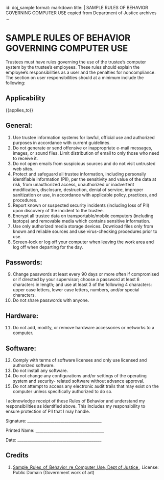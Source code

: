 id: doj_sample
format: markdown
title: |
  SAMPLE RULES OF BEHAVIOR GOVERNING COMPUTER USE copied from Department of Justice archives
...

# SAMPLE RULES OF BEHAVIOR GOVERNING COMPUTER USE

Trustees must have rules governing the use of the trustee’s computer system by the trustee’s employees. These rules should explain the employee’s responsibilities as a user and the penalties for noncompliance. The section on user responsibilities should at a minimum include the following:

## Applicability

{{applies_to}}

## General:

1. Use trustee information systems for lawful, official use and authorized purposes in accordance with current guidelines.
2. Do not generate or send offensive or inappropriate e-mail messages, images, or sound files. Limit distribution of email to only those who need to receive it.
3. Do not open emails from suspicious sources and do not visit untrusted web sites.
4. Protect and safeguard all trustee information, including personally identifiable information (PII), per the sensitivity and value of the data at risk, from unauthorized access, unauthorized or inadvertent modification, disclosure, destruction, denial of service, improper sanitization or use, in accordance with applicable policy, practices, and procedures.
5. Report known or suspected security incidents (including loss of PII) upon discovery of the incident to the trustee.
6. Encrypt all trustee data on transportable/mobile computers (including laptops) and removable media which contains sensitive information.
7. Use only authorized media storage devices. Download files only from known and reliable sources and use virus-checking procedures prior to use.
8. Screen-lock or log off your computer when leaving the work area and log off when departing for the day.

## Passwords:

9. Change passwords at least every 90 days or more often if compromised or if directed by your supervisor; choose a password at least 8 characters in length; and use at least 3 of the following 4 characters: upper case letters, lower case letters, numbers, and/or special characters.
10. Do not share passwords with anyone.

## Hardware:

11. Do not add, modify, or remove hardware accessories or networks to a computer.

## Software:

12. Comply with terms of software licenses and only use licensed and authorized software.
13. Do not install any software.
14. Do not change any configurations and/or settings of the operating system and security- related software without advance approval.
15. Do not attempt to access any electronic audit trails that may exist on the computer unless specifically authorized to do so.

I acknowledge receipt of these Rules of Behavior and understand my responsibilities as identified above. This includes my responsibility to ensure protection of PII that I may handle.

Signature: ______________________________________ 

Printed Name: ___________________________________

Date: ___________________________________________


## Credits

1. [Sample_Rules_of_Behavior_re_Computer_Use, Dept of Justice ](https://www.justice.gov/sites/default/files/ust/legacy/2012/07/03/Sample_Rules_of_Behavior_re_Computer_Use.pdf), License: Public Domain (Government work of art)
